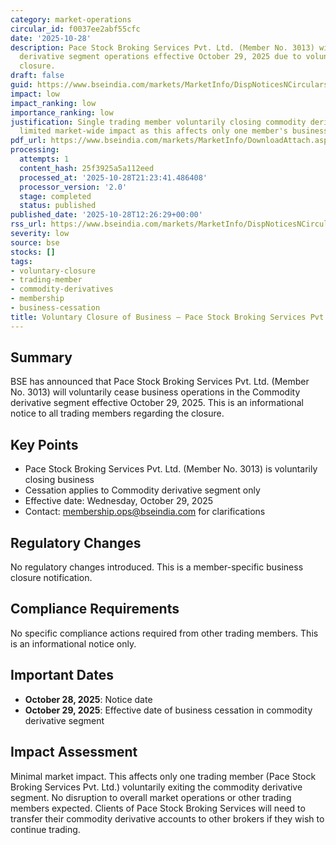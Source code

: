 ```yaml
---
category: market-operations
circular_id: f0037ee2abf55cfc
date: '2025-10-28'
description: Pace Stock Broking Services Pvt. Ltd. (Member No. 3013) will cease commodity
  derivative segment operations effective October 29, 2025 due to voluntary business
  closure.
draft: false
guid: https://www.bseindia.com/markets/MarketInfo/DispNoticesNCirculars.aspx?Noticeid={CA01548F-1101-4F5D-8D30-FEA5E7C8EB7C}&noticeno=20251028-28&dt=10/28/2025&icount=28&totcount=64&flag=0
impact: low
impact_ranking: low
importance_ranking: low
justification: Single trading member voluntarily closing commodity derivative operations;
  limited market-wide impact as this affects only one member's business operations
pdf_url: https://www.bseindia.com/markets/MarketInfo/DownloadAttach.aspx?id=20251028-28&attachedId=
processing:
  attempts: 1
  content_hash: 25f3925a5a112eed
  processed_at: '2025-10-28T21:23:41.486408'
  processor_version: '2.0'
  stage: completed
  status: published
published_date: '2025-10-28T12:26:29+00:00'
rss_url: https://www.bseindia.com/markets/MarketInfo/DispNoticesNCirculars.aspx?Noticeid={CA01548F-1101-4F5D-8D30-FEA5E7C8EB7C}&noticeno=20251028-28&dt=10/28/2025&icount=28&totcount=64&flag=0
severity: low
source: bse
stocks: []
tags:
- voluntary-closure
- trading-member
- commodity-derivatives
- membership
- business-cessation
title: Voluntary Closure of Business – Pace Stock Broking Services Pvt. Ltd.
---
```


## Summary

BSE has announced that Pace Stock Broking Services Pvt. Ltd. (Member No. 3013) will voluntarily cease business operations in the Commodity derivative segment effective October 29, 2025. This is an informational notice to all trading members regarding the closure.

## Key Points

- Pace Stock Broking Services Pvt. Ltd. (Member No. 3013) is voluntarily closing business
- Cessation applies to Commodity derivative segment only
- Effective date: Wednesday, October 29, 2025
- Contact: membership.ops@bseindia.com for clarifications

## Regulatory Changes

No regulatory changes introduced. This is a member-specific business closure notification.

## Compliance Requirements

No specific compliance actions required from other trading members. This is an informational notice only.

## Important Dates

- **October 28, 2025**: Notice date
- **October 29, 2025**: Effective date of business cessation in commodity derivative segment

## Impact Assessment

Minimal market impact. This affects only one trading member (Pace Stock Broking Services Pvt. Ltd.) voluntarily exiting the commodity derivative segment. No disruption to overall market operations or other trading members expected. Clients of Pace Stock Broking Services will need to transfer their commodity derivative accounts to other brokers if they wish to continue trading.
